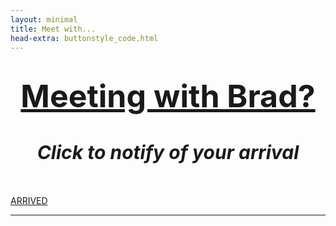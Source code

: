 ```yaml
---
layout: minimal
title: Meet with...
head-extra: buttonstyle_code.html
---
```


<html>
    <body>
<h1 style="text-align: center;"><span style="text-decoration: underline; font-size:50px"><strong>Meeting with Brad?</strong></span></h1>
<h1 id="title" style="text-align: center; font-size:30px"><em>Click to notify of your arrival </em></h1>
<!-- <h2 style="text-align: center;">Are you here for a Meeting or as a Participant?</h2> -->
<p>&nbsp;</p>
<div class="text-center">
  <div class="btn-group">
    <a class="button" href="https://hook.eu1.make.com/iokdgnmxeyqba2ngdl1iqjyxmcttxs58?action=meeting">ARRIVED</a>
  </div>
</div>
<hr />
<!-- WILL NEED TO UPDATE THIS IF I USE THE PARTICIPANT LINK AGAIN - USE THE CODE ABOVE AND MODIFY FOR PPWEBHOOK. 
<div class="text-center">
  <div class="btn-group">
  <a href="https://hook.eu1.make.com/iokdgnmxeyqba2ngdl1iqjyxmcttxs58?action=participant" onclick="window.open('https://bradleykennedy.co.uk/meeting-click/');" class="button">Participant</a>
</div>
  </div>
-->
</body>
</html>
